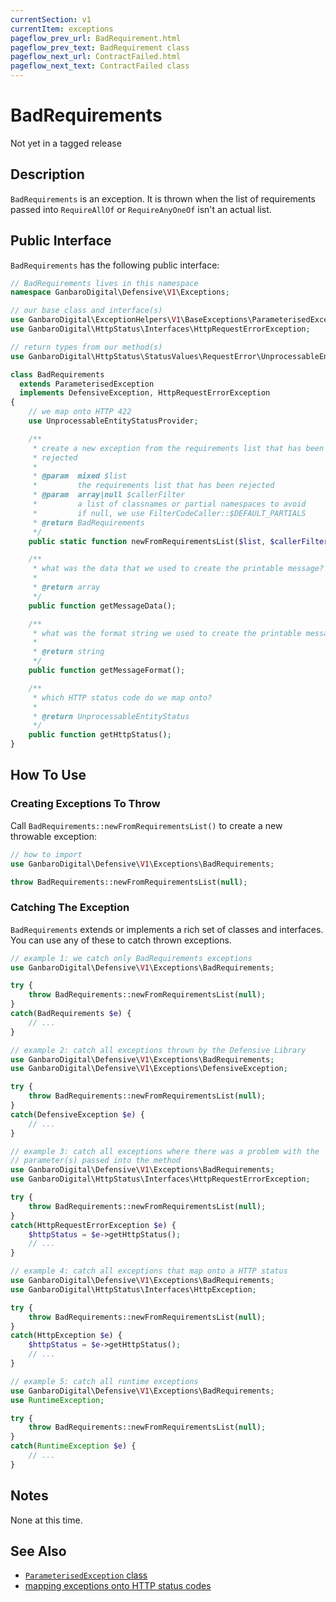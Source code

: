 ```yaml
---
currentSection: v1
currentItem: exceptions
pageflow_prev_url: BadRequirement.html
pageflow_prev_text: BadRequirement class
pageflow_next_url: ContractFailed.html
pageflow_next_text: ContractFailed class
---
```


# BadRequirements

<div class="callout warning" markdown="1">
Not yet in a tagged release
</div>

## Description

`BadRequirements` is an exception. It is thrown when the list of requirements passed into `RequireAllOf` or `RequireAnyOneOf` isn't an actual list.

## Public Interface

`BadRequirements` has the following public interface:

```php
// BadRequirements lives in this namespace
namespace GanbaroDigital\Defensive\V1\Exceptions;

// our base class and interface(s)
use GanbaroDigital\ExceptionHelpers\V1\BaseExceptions\ParameterisedException;
use GanbaroDigital\HttpStatus\Interfaces\HttpRequestErrorException;

// return types from our method(s)
use GanbaroDigital\HttpStatus\StatusValues\RequestError\UnprocessableEntityStatus;

class BadRequirements
  extends ParameterisedException
  implements DefensiveException, HttpRequestErrorException
{
    // we map onto HTTP 422
    use UnprocessableEntityStatusProvider;

    /**
     * create a new exception from the requirements list that has been
     * rejected
     *
     * @param  mixed $list
     *         the requirements list that has been rejected
     * @param  array|null $callerFilter
     *         a list of classnames or partial namespaces to avoid
     *         if null, we use FilterCodeCaller::$DEFAULT_PARTIALS
     * @return BadRequirements
     */
    public static function newFromRequirementsList($list, $callerFilter = null);

    /**
     * what was the data that we used to create the printable message?
     *
     * @return array
     */
    public function getMessageData();

    /**
     * what was the format string we used to create the printable message?
     *
     * @return string
     */
    public function getMessageFormat();

    /**
     * which HTTP status code do we map onto?
     *
     * @return UnprocessableEntityStatus
     */
    public function getHttpStatus();
}

```

## How To Use

### Creating Exceptions To Throw

Call `BadRequirements::newFromRequirementsList()` to create a new throwable exception:

```php
// how to import
use GanbaroDigital\Defensive\V1\Exceptions\BadRequirements;

throw BadRequirements::newFromRequirementsList(null);
```

### Catching The Exception

`BadRequirements` extends or implements a rich set of classes and interfaces. You can use any of these to catch thrown exceptions.

```php
// example 1: we catch only BadRequirements exceptions
use GanbaroDigital\Defensive\V1\Exceptions\BadRequirements;

try {
    throw BadRequirements::newFromRequirementsList(null);
}
catch(BadRequirements $e) {
    // ...
}
```

```php
// example 2: catch all exceptions thrown by the Defensive Library
use GanbaroDigital\Defensive\V1\Exceptions\BadRequirements;
use GanbaroDigital\Defensive\V1\Exceptions\DefensiveException;

try {
    throw BadRequirements::newFromRequirementsList(null);
}
catch(DefensiveException $e) {
    // ...
}
```

```php
// example 3: catch all exceptions where there was a problem with the
// parameter(s) passed into the method
use GanbaroDigital\Defensive\V1\Exceptions\BadRequirements;
use GanbaroDigital\HttpStatus\Interfaces\HttpRequestErrorException;

try {
    throw BadRequirements::newFromRequirementsList(null);
}
catch(HttpRequestErrorException $e) {
    $httpStatus = $e->getHttpStatus();
    // ...
}
```

```php
// example 4: catch all exceptions that map onto a HTTP status
use GanbaroDigital\Defensive\V1\Exceptions\BadRequirements;
use GanbaroDigital\HttpStatus\Interfaces\HttpException;

try {
    throw BadRequirements::newFromRequirementsList(null);
}
catch(HttpException $e) {
    $httpStatus = $e->getHttpStatus();
    // ...
}
```

```php
// example 5: catch all runtime exceptions
use GanbaroDigital\Defensive\V1\Exceptions\BadRequirements;
use RuntimeException;

try {
    throw BadRequirements::newFromRequirementsList(null);
}
catch(RuntimeException $e) {
    // ...
}
```

## Notes

None at this time.

## See Also

* [`ParameterisedException` class](http://ganbarodigital.github.io/php-mv-exception-helpers/V1/BaseExceptions/ParameterisedException.html)
* [mapping exceptions onto HTTP status codes](http://ganbarodigital.github.io/php-http-status/usage/http-exceptions.html)
